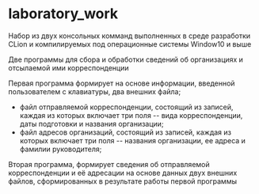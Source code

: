 # laboratory_work
Набор из двух консольных комманд выполненных в среде разработки CLion и компилируемых под операционные системы Window10 и выше

Две программы для сбора и обработки сведений об организациях и отсылаемой ими корреспонденции

Первая программа формирует на основе информации, введенной пользователем с клавиатуры, два внешних файла;
- файл отправляемой корреспонденции, состоящий из записей, каждая из которых включает три поля -- вида корреспонденции, даты подготовки и названия организации;
- файл адресов организаций, состоящий из записей, каждая из которых включает три поля -- названия организации, ее адреса и фамилии руководителя;

Вторая программа, формирует сведения об отправляемой корреспонденции и её адресации на основе данных двух внешних файлов, сформированных в результате работы первой программы
